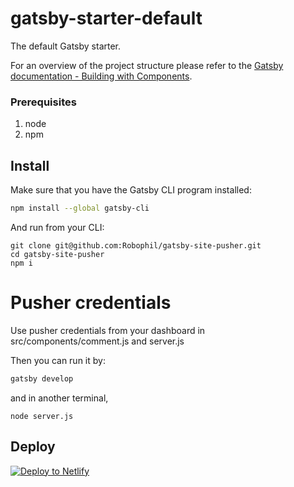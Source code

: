 # gatsby-starter-default
The default Gatsby starter.

For an overview of the project structure please refer to the [Gatsby documentation - Building with Components](https://www.gatsbyjs.org/docs/building-with-components/).

### Prerequisites

1. node
2. npm

## Install

Make sure that you have the Gatsby CLI program installed:
```sh
npm install --global gatsby-cli
```

And run from your CLI:
```
git clone git@github.com:Robophil/gatsby-site-pusher.git
cd gatsby-site-pusher
npm i
```


# Pusher credentials
Use pusher credentials from your dashboard in src/components/comment.js and server.js

Then you can run it by:
```sh
gatsby develop
```
and in another terminal,

`node server.js`

## Deploy

[![Deploy to Netlify](https://www.netlify.com/img/deploy/button.svg)](https://app.netlify.com/start/deploy?repository=https://github.com/gatsbyjs/gatsby-starter-default)
